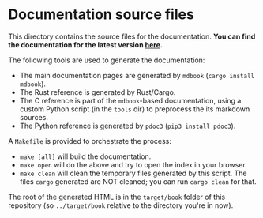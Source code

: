 # Documentation source files

This directory contains the source files for the documentation. **You can find
the documentation for the latest version
[here](https://mbrobbel.github.io/dqcsim/index.html).**

The following tools are used to generate the documentation:

 - The main documentation pages are generated by `mdbook` (`cargo install mdbook`).
 - The Rust reference is generated by Rust/Cargo.
 - The C reference is part of the `mdbook`-based documentation, using a custom
   Python script (in the `tools` dir) to preprocess the its markdown sources.
 - The Python reference is generated by `pdoc3` (`pip3 install pdoc3`).

A `Makefile` is provided to orchestrate the process:

 - `make [all]` will build the documentation.
 - `make open` will do the above and try to open the index in your browser.
 - `make clean` will clean the temporary files generated by this script. The
   files `cargo` generated are NOT cleaned; you can run `cargo clean` for that.

The root of the generated HTML is in the `target/book` folder of this
repository (so `../target/book` relative to the directory you're in now).
